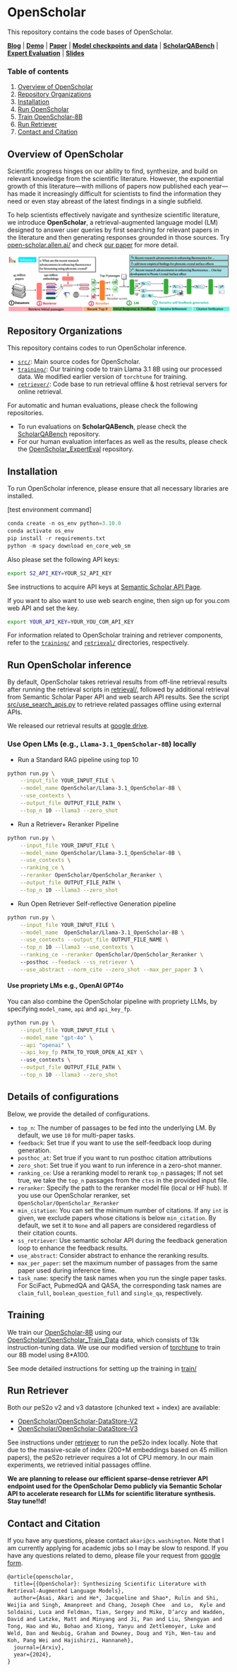 # OpenScholar 

This repository contains the code bases of OpenScholar. 

[**Blog**](https://allenai.org/blog/openscholar) | [**Demo**](https://open-scholar.allen.ai/) |
[**Paper**]() | [**Model checkpoints and data**](https://huggingface.co/collections/OpenScholar/openscholar-v1-67376a89f6a80f448da411a6) | [**ScholarQABench**](https://github.com/AkariAsai/ScholarQABench/) | [**Expert Evaluation**](https://github.com/AkariAsai/OpenScholar_ExpertEval) | 
[**Slides**](https://akariasai.github.io/assets/pdf/open_scholar_slides.pdf) 
 
### Table of contents
1. [Overview of OpenScholar](#overview-of-openscholar)
2. [Repository Organizations](#repository-organizations)
3. [Installation](#installation)
4. [Run OpenScholar](#run-openscholar-inference)
5. [Train OpenScholar-8B](#training)
6. [Run Retriever](#run-retriever)
6. [Contact and Citation](#contact-and-citation)


## Overview of OpenScholar
Scientific progress hinges on our ability to find, synthesize, and build on relevant knowledge from the scientific literature. However, the exponential growth of this literature—with millions of papers now published each year—has made it increasingly difficult for scientists to find the information they need or even stay abreast of the latest findings in a single subfield.

To help scientists effectively navigate and synthesize scientific literature, we introduce **OpenScholar**, a retrieval-augmented language model (LM) designed to answer user queries by first searching for relevant papers in the literature and then generating responses grounded in those sources. Try [open-scholar.allen.ai/](https://open-scholar.allen.ai/) and check [our paper](https://openscholar.allen.ai/paper) for more detail.


![Overview of OpenScholar](imgs/open_scholar.png)


## Repository Organizations
This repository contains codes to run OpenScholar inference. 

- [`src/`](src): Main source codes for OpenScholar. 
- [`training/`](training): Our training code to train Llama 3.1 8B using our processed data. We modified earlier version of `torchtune` for training. 
- [`retriever/`](retriever): Code base to run retrieval offline & host retrieval servers for online retrieval.  

For automatic and human evaluations, please check the following repositories. 
- To run evaluations on **ScholarQABench**, please check the [ScholarQABench](https://github.com/AkariAsai/ScholarQABench/) repository. 
- For our human evaluation interfaces as well as the results, please check the [OpenScholar_ExpertEval](https://github.com/AkariAsai/OpenScholar_ExpertEval) repository. 

## Installation 
To run OpenScholar inference, please ensure that all necessary libraries are installed. 

[test environment command]

```python
conda create -n os_env python=3.10.0
conda activate os_env
pip install -r requirements.txt
python -m spacy download en_core_web_sm
``` 

Also please set the following API keys:

```sh
export S2_API_KEY=YOUR_S2_API_KEY
```
See instructions to acquire API keys at [Semantic Scholar API Page](https://www.semanticscholar.org/product/api). 

If you want to also want to use web search engine, then sign up for you.com web API and set the key.
```sh
export YOUR_API_KEY=YOUR_YOU_COM_API_KEY
```

For information related to OpenScholar training and retriever components, refer to the [`training/`](training/) and [`retrieval/`](retrieval) directories, respectively.

## Run OpenScholar inference

By default, OpenScholar takes retrieval results from off-line retrieval results after running the retrieval scripts in [retrieval/](retireval), followed by additional retrieval from Semantic Scholar Paper API and web search API results. See the script [src/use_search_apis.py](src/use_search_apis.py) to retrieve related passages offline using external APIs. 

We released our retrieval results at [google drive](https://drive.google.com/drive/folders/1lOloYPOveKesD-37lD4Dlju96tc0XIm9?usp=sharing).  

### Use Open LMs (e.g., `Llama-3.1_OpenScholar-8B`) locally 
- Run a Standard RAG pipeline using top 10 

```sh
python run.py \
    --input_file YOUR_INPUT_FILE \
    --model_name OpenScholar/Llama-3.1_OpenScholar-8B \
    --use_contexts \
    --output_file OUTPUT_FILE_PATH \
    --top_n 10 --llama3 --zero_shot
```

- Run a Retriever+ Reranker Pipeline

```sh
python run.py \
    --input_file YOUR_INPUT_FILE \
    --model_name OpenScholar/Llama-3.1_OpenScholar-8B \
    --use_contexts \
    --ranking_ce \
    --reranker OpenScholar/OpenScholar_Reranker \
    --output_file OUTPUT_FILE_PATH \
    --top_n 10 --llama3 --zero_shot
```

- Run Open Retriever Self-reflective Generation pipeline


```sh
python run.py \
    --input_file YOUR_INPUT_FILE \
    --model_name  OpenScholar/Llama-3.1_OpenScholar-8B \
    --use_contexts --output_file OUTPUT_FILE_NAME \
    --top_n 10 --llama3 --use_contexts \
    --ranking_ce --reranker OpenScholar/OpenScholar_Reranker \ 
    --posthoc --feedack --ss_retriever \
    --use_abstract --norm_cite --zero_shot --max_per_paper 3 \
```


#### Use propriety LMs e.g., OpenAI GPT4o 

You can also combine the OpenScholar pipeline with propriety LLMs, by specifying  `model_name`, `api` and `api_key_fp`. 

```sh
python run.py \
    --input_file YOUR_INPUT_FILE \
    --model_name "gpt-4o" \
    --api "openai" \
    --api_key_fp PATH_TO_YOUR_OPEN_AI_KEY \ 
    --use_contexts \
    --output_file OUTPUT_FILE_PATH \
    --top_n 10 --llama3 --zero_shot
```

## Details of configurations 
Below, we provide the detailed of configurations. 

- `top_n`: The number of passages to be fed into the underlying LM. By default, we use `10` for multi-paper tasks. 
- `feedback`: Set true if you want to use the self-feedback loop during generation.
- `posthoc_at`: Set true if you want to run posthoc citation attributions 
- `zero_shot`: Set true if you want to run inference in a zero-shot manner. 
- `ranking_ce`: Use a reranking model to rerank `top_n` passages; If not set true, we take the `top_n` passages from the `ctxs` in the provided input file. 
- `reranker`: Specify the path to the reranker model file (local or HF hub). If you use our OpenScholar reranker, set `OpenScholar/OpenScholar_Reranker`
- `min_citation`: You can set the minimum number of citations. If any `int` is given, we exclude papers whose citations is below `min_citation`. By default, we set it to `None` and all papers are considered regardless of their citation counts. 
- `ss_retriever`: Use semantic scholar API during the feedback generation loop to enhance the feedback results. 
- `use_abstract`: Consider abstract to enhance the reranking results. 
- `max_per_paper`: set the maximum number of passages from the same paper used during inference time. 
- `task_name`: specify the task names when you run the single paper tasks. For SciFact, PubmedQA and QASA, the corresponding task names are `claim_full`, `boolean_question_full` and `single_qa`, respectively. 

## Training
We train our [OpenScholar-8B](https://huggingface.co/OpenScholar/OpenScholar_Llama-3.1-8B) using our [OpenScholar/OpenScholar_Train_Data](https://huggingface.co/OpenScholar/OpenScholar_Train_Data) data, which consists of 13k instruction-tuning data. We use our modified version of [torchtune]() to train our 8B model using 8*A100. 

See mode detailed instructions for setting up the training in [train/](train)

## Run Retriever
Both our peS2o v2 and v3 datastore (chunked text + index) are available: 
- [OpenScholar/OpenScholar-DataStore-V2](https://huggingface.co/OpenScholar/OpenScholar-DataStore-V2)
- [OpenScholar/OpenScholar-DataStore-V3](https://huggingface.co/OpenScholar/OpenScholar-DataStore-V3)

See instructions under [retriever](retriever) to run the peS2o index locally. Note that due to the massive-scale of index (200+M embeddings based on 45 million papers), the peS2o retriever requires a lot of CPU memory. In our main experiments, we retrieved initial passages offline. 

**We are planning to release our efficient sparse-dense retriever API endpoint used for the OpenScholar Demo publicly via Semantic Scholar API to accelerate research for LLMs for scientific literature synthesis. Stay tune!!d!**


## Contact and Citation
If you have any questions, please contact `akari@cs.washington`. Note that I am currently applying for academic jobs so I may be slow to respond. 
If you have any questions related to demo, please file your request from [google form](https://docs.google.com/forms/d/e/1FAIpQLSfqPUKxxXlV16Bs8ZGcasXMP35WKQU6eeQhYViPQ9_Cmeq5Kw/viewform).

```
@article{openscholar,
  title={{OpenScholar}: Synthesizing Scientific Literature with Retrieval-Augmented Language Models},
  author={Asai, Akari and He*, Jacqueline and Shao*, Rulin and Shi, Weijia and Singh, Amanpreet and Chang, Joseph Chee  and Lo,  Kyle and Soldaini, Luca and Feldman, Tian, Sergey and Mike, D’arcy and Wadden, David and Latzke, Matt and Minyang and Ji, Pan and Liu, Shengyan and Tong, Hao and Wu, Bohao and Xiong, Yanyu and Zettlemoyer, Luke and Weld, Dan and Neubig, Graham and Downey, Doug and Yih, Wen-tau and Koh, Pang Wei and Hajishirzi, Hannaneh},
  journal={Arxiv},
  year={2024},
}
```
